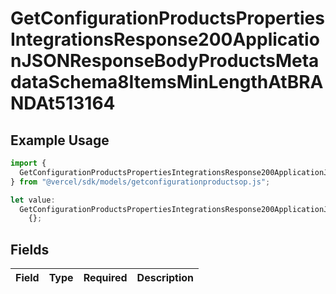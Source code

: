 # GetConfigurationProductsPropertiesIntegrationsResponse200ApplicationJSONResponseBodyProductsMetadataSchema8ItemsMinLengthAtBRANDAt513164

## Example Usage

```typescript
import {
  GetConfigurationProductsPropertiesIntegrationsResponse200ApplicationJSONResponseBodyProductsMetadataSchema8ItemsMinLengthAtBRANDAt513164,
} from "@vercel/sdk/models/getconfigurationproductsop.js";

let value:
  GetConfigurationProductsPropertiesIntegrationsResponse200ApplicationJSONResponseBodyProductsMetadataSchema8ItemsMinLengthAtBRANDAt513164 =
    {};
```

## Fields

| Field       | Type        | Required    | Description |
| ----------- | ----------- | ----------- | ----------- |